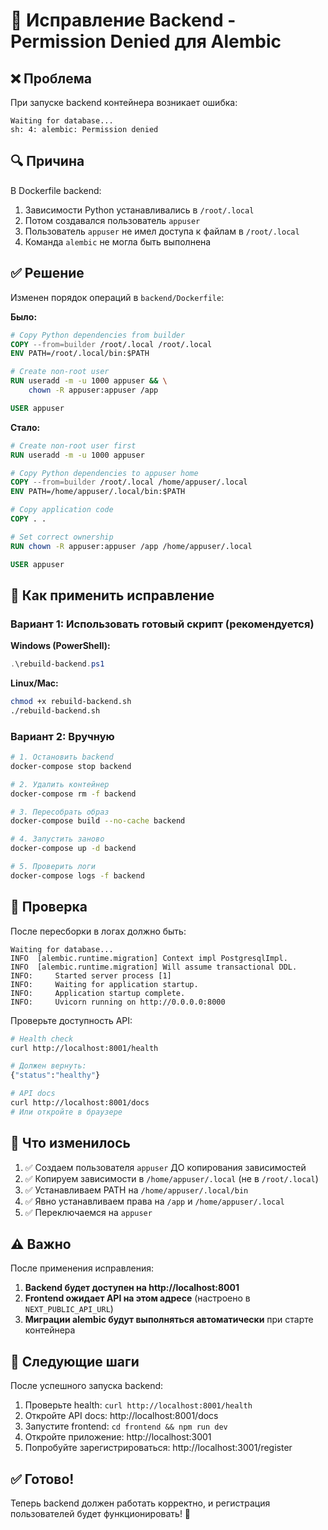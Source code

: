 # 🔧 Исправление Backend - Permission Denied для Alembic

## ❌ Проблема

При запуске backend контейнера возникает ошибка:
```
Waiting for database...
sh: 4: alembic: Permission denied
```

## 🔍 Причина

В Dockerfile backend:
1. Зависимости Python устанавливались в `/root/.local`
2. Потом создавался пользователь `appuser`
3. Пользователь `appuser` не имел доступа к файлам в `/root/.local`
4. Команда `alembic` не могла быть выполнена

## ✅ Решение

Изменен порядок операций в `backend/Dockerfile`:

**Было:**
```dockerfile
# Copy Python dependencies from builder
COPY --from=builder /root/.local /root/.local
ENV PATH=/root/.local/bin:$PATH

# Create non-root user
RUN useradd -m -u 1000 appuser && \
    chown -R appuser:appuser /app

USER appuser
```

**Стало:**
```dockerfile
# Create non-root user first
RUN useradd -m -u 1000 appuser

# Copy Python dependencies to appuser home
COPY --from=builder /root/.local /home/appuser/.local
ENV PATH=/home/appuser/.local/bin:$PATH

# Copy application code
COPY . .

# Set correct ownership
RUN chown -R appuser:appuser /app /home/appuser/.local

USER appuser
```

## 🚀 Как применить исправление

### Вариант 1: Использовать готовый скрипт (рекомендуется)

**Windows (PowerShell):**
```powershell
.\rebuild-backend.ps1
```

**Linux/Mac:**
```bash
chmod +x rebuild-backend.sh
./rebuild-backend.sh
```

### Вариант 2: Вручную

```bash
# 1. Остановить backend
docker-compose stop backend

# 2. Удалить контейнер
docker-compose rm -f backend

# 3. Пересобрать образ
docker-compose build --no-cache backend

# 4. Запустить заново
docker-compose up -d backend

# 5. Проверить логи
docker-compose logs -f backend
```

## 🧪 Проверка

После пересборки в логах должно быть:

```
Waiting for database...
INFO  [alembic.runtime.migration] Context impl PostgresqlImpl.
INFO  [alembic.runtime.migration] Will assume transactional DDL.
INFO:     Started server process [1]
INFO:     Waiting for application startup.
INFO:     Application startup complete.
INFO:     Uvicorn running on http://0.0.0.0:8000
```

Проверьте доступность API:

```bash
# Health check
curl http://localhost:8001/health

# Должен вернуть:
{"status":"healthy"}

# API docs
curl http://localhost:8001/docs
# Или откройте в браузере
```

## 📝 Что изменилось

1. ✅ Создаем пользователя `appuser` ДО копирования зависимостей
2. ✅ Копируем зависимости в `/home/appuser/.local` (не в `/root/.local`)
3. ✅ Устанавливаем PATH на `/home/appuser/.local/bin`
4. ✅ Явно устанавливаем права на `/app` и `/home/appuser/.local`
5. ✅ Переключаемся на `appuser`

## ⚠️ Важно

После применения исправления:

1. **Backend будет доступен на http://localhost:8001**
2. **Frontend ожидает API на этом адресе** (настроено в `NEXT_PUBLIC_API_URL`)
3. **Миграции alembic будут выполняться автоматически** при старте контейнера

## 🔄 Следующие шаги

После успешного запуска backend:

1. Проверьте health: `curl http://localhost:8001/health`
2. Откройте API docs: http://localhost:8001/docs
3. Запустите frontend: `cd frontend && npm run dev`
4. Откройте приложение: http://localhost:3001
5. Попробуйте зарегистрироваться: http://localhost:3001/register

## ✅ Готово!

Теперь backend должен работать корректно, и регистрация пользователей будет функционировать! 🎉
